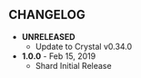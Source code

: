 CHANGELOG
---------

- **UNRELEASED**
  - Update to Crystal v0.34.0
- **1.0.0** - Feb 15, 2019
  - Shard Initial Release
